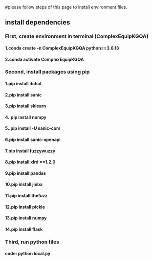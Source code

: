 #please follow steps of this page to install environment files.

## install dependencies

### First, create environment in terminal (ComplexEquipKGQA) 
#### 1.conda create -n ComplexEquipKGQA python==3.6.13
#### 2.conda activate ComplexEquipKGQA

### Second, install packages using pip
#### 1.pip install itchat
#### 2.pip install sanic
#### 3.pip install sklearn
#### 4..pip install numpy
#### 5..pip install -U sanic-cors
#### 6.pip install sanic-openapi
#### 7.pip install fuzzywuzzy
#### 8.pip install xlrd ==1.2.0
#### 9.pip install pandas
#### 10.pip install jieba
#### 11.pip install thefuzz
#### 12.pip install pickle
#### 13.pip install numpy
#### 14.pip install flask

### Third, run python files
#### code: python local.py
